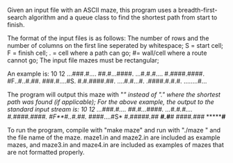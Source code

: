Given an input file with an ASCII maze, this program uses a breadth-first-search algorithm and a queue class to find the shortest path from start to finish. 

The format of the input files is as follows:
The number of rows and the number of columns on the first line seperated by whitespace;
S = start cell;
F = finish cell;
. = cell where a path can go;
#= wall/cell where a route cannot go;
The input file mazes must be rectangular;

An example is:
10 12
...###.#.... 
##.#...####.
...#.#.#....
#.####.####.
#F..#..#.##.
###.#....#S.
#.#.####.##.
....#.#...#.
.####.#.#.#.
........#...


The program will output this maze with "*" instead of "." where the shortest path was found (if applicable);
For the above example, the output to the standard input stream is:
10 12
...###.#....
##.#...####.
...#.#.#....
#.####.####.
#F**#..#.##.
###*#....#S*
#.#*####.##*
****#.#***#*
*####.#*#*#*
********#***



To run the program, compile with "make maze" and run with "./maze " and the file name of the maze. 
maze1.in and maze2.in are included as example mazes, and maze3.in and maze4.in are included as examples of mazes that are not formatted properly. 

